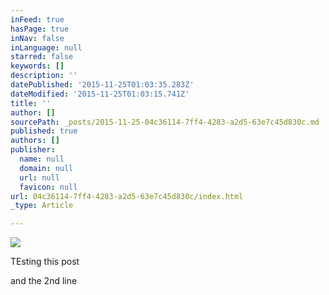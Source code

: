 ```yaml
---
inFeed: true
hasPage: true
inNav: false
inLanguage: null
starred: false
keywords: []
description: ''
datePublished: '2015-11-25T01:03:35.283Z'
dateModified: '2015-11-25T01:03:15.741Z'
title: ''
author: []
sourcePath: _posts/2015-11-25-04c36114-7ff4-4283-a2d5-63e7c45d830c.md
published: true
authors: []
publisher:
  name: null
  domain: null
  url: null
  favicon: null
url: 04c36114-7ff4-4283-a2d5-63e7c45d830c/index.html
_type: Article

---
```

![](https://the-grid-user-content.s3-us-west-2.amazonaws.com/1b3d0c4b-eaaf-452c-8b3c-25c24b2d46f8.png)

TEsting this post

and the 2nd line